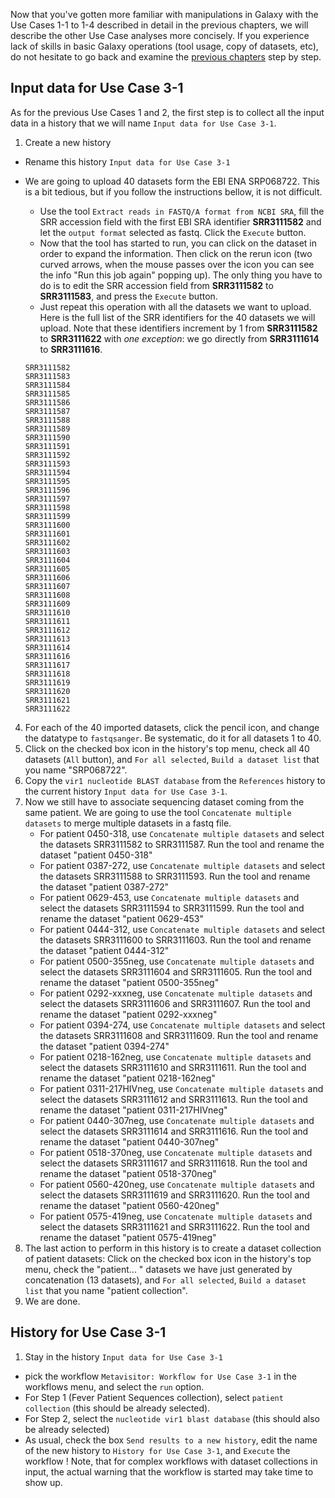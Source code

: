 Now that you've gotten more familiar with manipulations in Galaxy with the Use Cases 1-1 to 1-4 described in detail in the previous chapters, we will describe the other Use Case analyses more concisely. If you experience lack of skills in basic Galaxy operations (tool usage, copy of datasets, etc), do not hesitate to go back and examine the [previous chapters](use_cases_input_data) step by step.


## Input data for Use Case 3-1

As for the previous Use Cases 1 and 2, the first step is to collect all the input data in a history that we will name `Input data for Use Case 3-1`.

1. Create a new history
- Rename this history `Input data for Use Case 3-1`
- We are going to upload 40 datasets form the EBI ENA SRP068722. This is a bit tedious, but if you follow the instructions bellow, it is not difficult.
    - Use the tool `Extract reads in FASTQ/A format from NCBI SRA`, fill the SRR accession field with the first EBI SRA identifier **SRR3111582** and let the `output format` selected as fastq. Click the `Execute` button.
    - Now that the tool has started to run, you can click on the dataset in order to expand the information. Then click on the rerun icon (two curved arrows, when the mouse passes over the icon you can see the info "Run this job again" popping up). The only thing you have to do is to edit the SRR accession field from **SRR3111582** to **SRR3111583**, and press the  `Execute` button.
    - Just repeat this operation with all the datasets we want to upload. Here is the full list of the SRR identifiers for the 40 datasets we will upload. Note that these identifiers increment by 1 from **SRR3111582** to **SRR3111622** with *one exception*: we go directly from **SRR3111614** to **SRR3111616**.

    ```
    SRR3111582
    SRR3111583
    SRR3111584
    SRR3111585
    SRR3111586
    SRR3111587
    SRR3111588
    SRR3111589
    SRR3111590
    SRR3111591
    SRR3111592
    SRR3111593
    SRR3111594
    SRR3111595
    SRR3111596
    SRR3111597
    SRR3111598
    SRR3111599
    SRR3111600
    SRR3111601
    SRR3111602
    SRR3111603
    SRR3111604
    SRR3111605
    SRR3111606
    SRR3111607
    SRR3111608
    SRR3111609
    SRR3111610
    SRR3111611
    SRR3111612
    SRR3111613
    SRR3111614
    SRR3111616
    SRR3111617
    SRR3111618
    SRR3111619
    SRR3111620
    SRR3111621
    SRR3111622
    ```

4. For each of the 40 imported datasets, click the pencil icon, and change the datatype to `fastqsanger`. Be systematic, do it for all datasets 1 to 40.
5. Click on the checked box icon in the history's top menu, check all 40 datasets (`All` button), and `For all selected`, `Build a dataset list` that you name "SRP068722".
6. Copy the `vir1 nucleotide BLAST database` from the `References` history to the current history `Input data for Use Case 3-1`.
7. Now we still have to associate sequencing dataset coming from the same patient. We are going to use the tool `Concatenate multiple datasets` to merge multiple datasets in a fastq file.
    - For patient 0450-318, use `Concatenate multiple datasets` and select the datasets SRR3111582 to SRR3111587. Run the tool and rename the dataset "patient 0450-318"
    - For patient 0387-272, use `Concatenate multiple datasets` and select the datasets SRR3111588 to SRR3111593. Run the tool and rename the dataset "patient 0387-272"
    - For patient 0629-453, use `Concatenate multiple datasets` and select the datasets SRR3111594 to SRR3111599. Run the tool and rename the dataset "patient 0629-453"
    - For patient 0444-312, use `Concatenate multiple datasets` and select the datasets SRR3111600 to SRR3111603. Run the tool and rename the dataset "patient 0444-312"
    - For patient 0500-355neg, use `Concatenate multiple datasets` and select the datasets SRR3111604 and SRR3111605. Run the tool and rename the dataset "patient 0500-355neg"
    - For patient 0292-xxxneg, use `Concatenate multiple datasets` and select the datasets SRR3111606 and SRR3111607. Run the tool and rename the dataset "patient 0292-xxxneg"
    - For patient 0394-274, use `Concatenate multiple datasets` and select the datasets SRR3111608 and SRR3111609. Run the tool and rename the dataset "patient 0394-274"
     - For patient 0218-162neg, use `Concatenate multiple datasets` and select the datasets SRR3111610 and SRR3111611. Run the tool and rename the dataset "patient 0218-162neg"
     - For patient 0311-217HIVneg, use `Concatenate multiple datasets` and select the datasets SRR3111612 and SRR3111613. Run the tool and rename the dataset "patient 0311-217HIVneg"
     - For patient 0440-307neg, use `Concatenate multiple datasets` and select the datasets SRR3111614 and SRR3111616. Run the tool and rename the dataset "patient 0440-307neg"
     - For patient 0518-370neg, use `Concatenate multiple datasets` and select the datasets SRR3111617 and SRR3111618. Run the tool and rename the dataset "patient 0518-370neg"
     - For patient 0560-420neg, use `Concatenate multiple datasets` and select the datasets SRR3111619 and SRR3111620. Run the tool and rename the dataset "patient 0560-420neg"
     - For patient 0575-419neg, use `Concatenate multiple datasets` and select the datasets SRR3111621 and SRR3111622. Run the tool and rename the dataset "patient 0575-419neg"
8. The last action to perform in this history is to create a dataset collection of patient datasets: Click on the checked box icon in the history's top menu, check the "patient... " datasets we have just generated by concatenation (13 datasets), and `For all selected`, `Build a dataset list` that you name "patient collection".
9. We are done.

## History for Use Case 3-1
1. Stay in the history `Input data for Use Case 3-1`
- pick the workflow `Metavisitor: Workflow for Use Case 3-1` in the workflows menu, and select the `run` option.
- For Step 1 (Fever Patient Sequences collection), select `patient collection` (this should be already selected).
- For Step 2, select the `nucleotide vir1 blast database` (this should also be already selected)
- As usual, check the box `Send results to a new history`, edit the name of the new history to `History for Use Case 3-1`, and `Execute` the workflow ! Note, that for complex workflows with dataset collections in input, the actual warning that the workflow is started may take time to show up.
